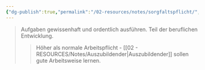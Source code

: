```yaml
---
{"dg-publish":true,"permalink":"/02-resources/notes/sorgfaltspflicht/","tags":["ausbildung/pflichten"],"noteIcon":"","updated":"2025-10-29T12:59:10.331+01:00"}
---
```


>Aufgaben gewissenhaft und ordentlich ausführen. Teil der beruflichen Entwicklung.
>>Höher als normale Arbeitspflicht - [[02 - RESOURCES/Notes/Auszubildender\|Auszubildender]] sollen gute Arbeitsweise lernen.